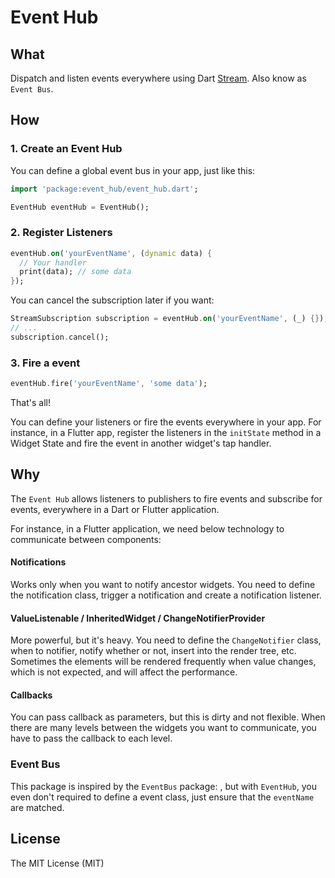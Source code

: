 # Event Hub

## What

Dispatch and listen events everywhere using Dart [Stream](https://api.dartlang.org/stable/dart-async/Stream-class.html). Also know as `Event Bus`.

## How

### 1. Create an Event Hub

You can define a global event bus in your app, just like this:

```dart
import 'package:event_hub/event_hub.dart';

EventHub eventHub = EventHub();
```

### 2. Register Listeners

```dart
eventHub.on('yourEventName', (dynamic data) {
  // Your handler
  print(data); // some data
});
```

You can cancel the subscription later if you want:

```dart
StreamSubscription subscription = eventHub.on('yourEventName', (_) {});
// ...
subscription.cancel();
```

### 3. Fire a event

```dart
eventHub.fire('yourEventName', 'some data');
```

That's all!

You can define your listeners or fire the events everywhere in your app. For instance, in a Flutter app, register the listeners in the `initState` method in a Widget State and fire the event in another widget's tap handler.

## Why

The `Event Hub` allows listeners to publishers to fire events and subscribe for events, everywhere in a Dart or Flutter application.

For instance, in a Flutter application, we need below technology to communicate between components:

#### Notifications

  Works only when you want to notify ancestor widgets. You need to define the notification class, trigger a notification and create a notification listener.
  
#### ValueListenable / InheritedWidget / ChangeNotifierProvider

  More powerful, but it's heavy. You need to define the `ChangeNotifier` class, when to notifier, notify whether or not, insert into the render tree, etc. Sometimes the elements will be rendered frequently when value changes, which is not expected, and will affect the performance.
  
#### Callbacks

  You can pass callback as parameters, but this is dirty and not flexible. When there are many levels between the widgets you want to communicate, you have to pass the callback to each level.

### Event Bus

This package is inspired by the `EventBus` package: [](https://github.com/marcojakob/dart-event-bus), but with `EventHub`, you even don't required to define a event class, just ensure that the `eventName` are matched.

## License
The MIT License (MIT)
